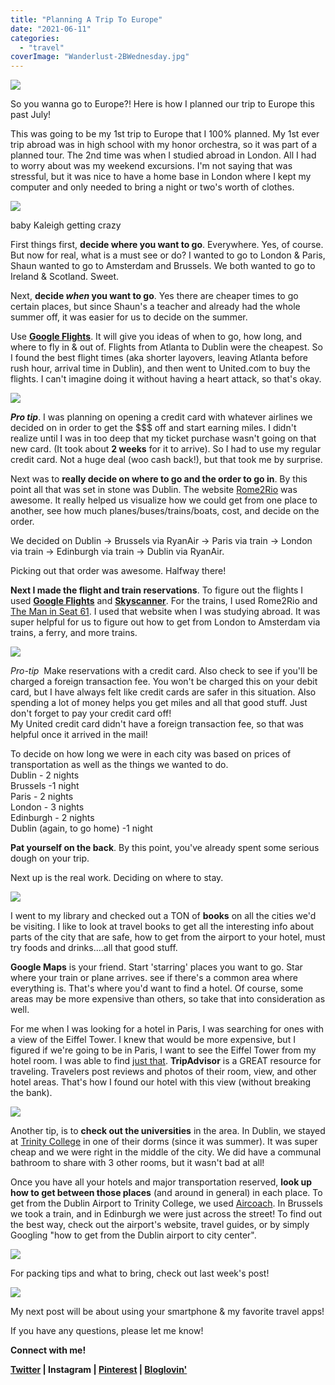 ```yaml
---
title: "Planning A Trip To Europe"
date: "2021-06-11"
categories: 
  - "travel"
coverImage: "Wanderlust-2BWednesday.jpg"
---
```


[![](images/Wanderlust%2BWednesday.jpg)](http://1.bp.blogspot.com/-SgNyn22W1v4/Vjzg5b538jI/AAAAAAAA6hQ/1LybejsuN5g/s1600/Wanderlust%2BWednesday.jpg)

  
So you wanna go to Europe?! Here is how I planned our trip to Europe this past July!  
  
This was going to be my 1st trip to Europe that I 100% planned. My 1st ever trip abroad was in high school with my honor orchestra, so it was part of a planned tour. The 2nd time was when I studied abroad in London. All I had to worry about was my weekend excursions. I'm not saying that was stressful, but it was nice to have a home base in London where I kept my computer and only needed to bring a night or two's worth of clothes.  
  

[![](images/prague06.jpg)](http://1.bp.blogspot.com/-W6LgMSLAn-c/VktmY9KD9nI/AAAAAAAA7CE/HjEKL-bRNr0/s1600/prague06.jpg)

baby Kaleigh getting crazy

  
  
First things first, **decide where you want to go**. Everywhere. Yes, of course. But now for real, what is a must see or do? I wanted to go to London & Paris, Shaun wanted to go to Amsterdam and Brussels. We both wanted to go to Ireland & Scotland. Sweet.  
  
Next, **decide _when_ you want to go**. Yes there are cheaper times to go certain places, but since Shaun's a teacher and already had the whole summer off, it was easier for us to decide on the summer.  
  
Use [**Google Flights**](https://www.google.com/flights/). It will give you ideas of when to go, how long, and where to fly in & out of. Flights from Atlanta to Dublin were the cheapest. So I found the best flight times (aka shorter layovers, leaving Atlanta before rush hour, arrival time in Dublin), and then went to United.com to buy the flights. I can't imagine doing it without having a heart attack, so that's okay.  

[![](images/17101_10204580047157298_108712162697930041_n.jpg)](http://1.bp.blogspot.com/-F58ceEITq38/VkvLvhxdrPI/AAAAAAAA7E0/MtoETS7fbro/s1600/17101_10204580047157298_108712162697930041_n.jpg)

_**Pro tip**_. I was planning on opening a credit card with whatever airlines we decided on in order to get the $$$ off and start earning miles. I didn't realize until I was in too deep that my ticket purchase wasn't going on that new card. (It took about **2 weeks** for it to arrive). So I had to use my regular credit card. Not a huge deal (woo cash back!), but that took me by surprise.  
  
Next was to **really decide on where to go and the order to go in**. By this point all that was set in stone was Dublin. The website [Rome2Rio](http://www.rome2rio.com/) was awesome. It really helped us visualize how we could get from one place to another, see how much planes/buses/trains/boats, cost, and decide on the order.  
  
We decided on Dublin -> Brussels via RyanAir -> Paris via train -> London via train -> Edinburgh via train -> Dublin via RyanAir.  
  
Picking out that order was awesome. Halfway there!  
  
**Next I made the flight and train reservations**. To figure out the flights I used [**Google Flights**](https://www.google.com/flights/) and [**Skyscanner**](http://www.skyscanner.com/). For the trains, I used Rome2Rio and [The Man in Seat 61](http://www.seat61.com/index.html#.VktqNq6rSu4). I used that website when I was studying abroad. It was super helpful for us to figure out how to get from London to Amsterdam via trains, a ferry, and more trains.  
  

[![](images/Screen%2BShot%2B2015-11-17%2Bat%2B7.49.18%2BPM.png)](http://3.bp.blogspot.com/-mmzyVfdLNzs/VkvLLEAudmI/AAAAAAAA7Es/sLYIOJr4Dnk/s1600/Screen%2BShot%2B2015-11-17%2Bat%2B7.49.18%2BPM.png)

  
  
_Pro-tip_  Make reservations with a credit card. Also check to see if you'll be charged a foreign transaction fee. You won't be charged this on your debit card, but I have always felt like credit cards are safer in this situation. Also spending a lot of money helps you get miles and all that good stuff. Just don't forget to pay your credit card off!  
My United credit card didn't have a foreign transaction fee, so that was helpful once it arrived in the mail!  
  
To decide on how long we were in each city was based on prices of transportation as well as the things we wanted to do.  
Dublin - 2 nights  
Brussels -1 night  
Paris - 2 nights  
London - 3 nights  
Edinburgh - 2 nights  
Dublin (again, to go home) -1 night  
  
**Pat yourself on the back**. By this point, you've already spent some serious dough on your trip.  
  
Next up is the real work. Deciding on where to stay.  
  

[![](images/parishotel1.jpg)](http://4.bp.blogspot.com/-FRptvSNOYRI/VkvKwdLy18I/AAAAAAAA7Ek/bgDhbE1wTGk/s1600/parishotel1.jpg)

  
  
I went to my library and checked out a TON of **books** on all the cities we'd be visiting. I like to look at travel books to get all the interesting info about parts of the city that are safe, how to get from the airport to your hotel, must try foods and drinks....all that good stuff.  
  
**Google Maps** is your friend. Start 'starring' places you want to go. Star where your train or plane arrives. see if there's a common area where everything is. That's where you'd want to find a hotel. Of course, some areas may be more expensive than others, so take that into consideration as well.  
  
For me when I was looking for a hotel in Paris, I was searching for ones with a view of the Eiffel Tower. I knew that would be more expensive, but I figured if we're going to be in Paris, I want to see the Eiffel Tower from my hotel room. I was able to find [just that](http://www.hotel-paris-bosquet.com/). **TripAdvisor** is a GREAT resource for traveling. Travelers post reviews and photos of their room, view, and other hotel areas. That's how I found our hotel with this view (without breaking the bank).  
  

[![](images/roomview.jpg)](http://blog.kaleighscruggs.com/wp-content/uploads/2015/08/roomview.jpg)

  
Another tip, is to **check out the universities** in the area. In Dublin, we stayed at [Trinity College](http://www.tripadvisor.com/Hotel_Review-g186605-d188004-Reviews-Trinity_College_Campus-Dublin_County_Dublin.html) in one of their dorms (since it was summer). It was super cheap and we were right in the middle of the city. We did have a communal bathroom to share with 3 other rooms, but it wasn't bad at all!  
  
Once you have all your hotels and major transportation reserved, **look up how to get between those places** (and around in general) in each place. To get from the Dublin Airport to Trinity College, we used [Aircoach](http://www.aircoach.ie/). In Brussels we took a train, and in Edinburgh we were just across the street! To find out the best way, check out the airport's website, travel guides, or by simply Googling "how to get from the Dublin airport to city center".  
  

[![](images/brusselstrain2.jpg)](http://blog.kaleighscruggs.com/wp-content/uploads/2015/08/brusselstrain2.jpg)

  

For packing tips and what to bring, check out last week's post!  
  

[![](images/Planning%2BA%2BTrip%2BTo%2BEurope.jpg)](http://3.bp.blogspot.com/-EsBZLfro9M4/VjzxLe-hdWI/AAAAAAAA6hw/DvZsTuipblk/s1600/Planning%2BA%2BTrip%2BTo%2BEurope.jpg)

  

My next post will be about using your smartphone & my favorite travel apps!

  

If you have any questions, please let me know!

  
  

**Connect with me!**

 **[Twitter](http://twitter.com/kaleighcodes) | Instagram | [Pinterest](https://www.pinterest.com/kleach/) | [Bloglovin'](https://www.bloglovin.com/blogs/fittea-14492845)**
